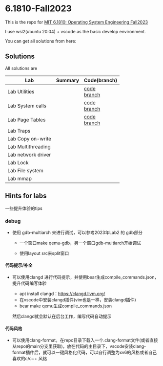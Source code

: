 # 6.1810-Fall2023

This is the repo for [MIT 6.1810: Operating System Engineering Fall2023](https://pdos.csail.mit.edu/6.828/2023/schedule.html)

I use wsl2(ubuntu 20.04) + vscode as the basic develop environment.

You can get all solutions from here:

## Solutions

All solutions are 

| Lab                | Summary | Code(branch)                                                 |
| ------------------ | ------- | ------------------------------------------------------------ |
| Lab Utilities      |         | [code](https://github.com/IceRad1o/6.1810-Fall2023/commit/1ac40f9b1fe44decddcc270e76ccb21b04d4a237)<br />[branch](https://github.com/IceRad1o/6.1810-Fall2023/tree/util) |
| Lab System calls   |         | [code](https://github.com/IceRad1o/6.1810-Fall2023/commit/934e143c995b5ec3647af634dfc2f2e8452f11da) <br />[branch](https://github.com/IceRad1o/6.1810-Fall2023/tree/syscall) |
| Lab Page Tables    |         | [code](https://github.com/IceRad1o/6.1810-Fall2023/commit/213909fcb7299e51d01f07f9af925a349325aa0a)<br />[branch](https://github.com/IceRad1o/6.1810-Fall2023/tree/pgtbl) |
| Lab Traps          |         |                                                              |
| Lab Copy on-write  |         |                                                              |
| Lab Multithreading |         |                                                              |
| Lab network driver |         |                                                              |
| Lab Lock           |         |                                                              |
| Lab File system    |         |                                                              |
| Lab mmap           |         |                                                              |



## Hints for labs

一些提升体验的tips

### debug

* 使用 gdb-multiarch 来进行调试，可以参考2023年Lab2 的 gdb部分

  - 一个窗口make qemu-gdb，另一个窗口gdb-multiarch开始调试

  - 使用layout src来split窗口

#### 代码提示/补全

  - 可以使用clangd 进行代码提示，并使用bear生成compile_commands.json，提升代码编写体验
    - apt install clangd：https://clangd.llvm.org/
    - 在vscode中安装clangd插件(vim也是一样，安装clangd插件)
    - bear make qemu生成compile_commands.json
    
    然后clangd就会默认在后台工作，编写代码自动提示

#### 代码风格

* 可以使用clang-format，在repo目录下载入一个.clang-format文件(或者直接从repo的main分支里获取)，放在代码的主目录下，vscode安装clang-format插件后，就可以一键风格化代码，可以自行调整为xv6的风格或者自己喜欢的c/c++ 风格